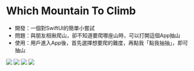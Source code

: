 # Which Mountain To Climb

- 開發：一個對SwiftUI的簡單小嘗試
- 問題：與朋友相揪爬山，卻不知道要爬哪座山時，可以打開這個App抽山
- 使用：用戶進入App後，首先選擇想要爬的難度，再點我「點我抽抽」，即可抽山
<p>
    <img src="https://i.imgur.com/HUOqyG5.gif"/>
    <img src="https://i.imgur.com/SIYv8FB.png"/>
    <img src="https://i.imgur.com/r0cCT9d.png"/>
    <img src="https://i.imgur.com/oEdEWbr.png"/>
</p>

